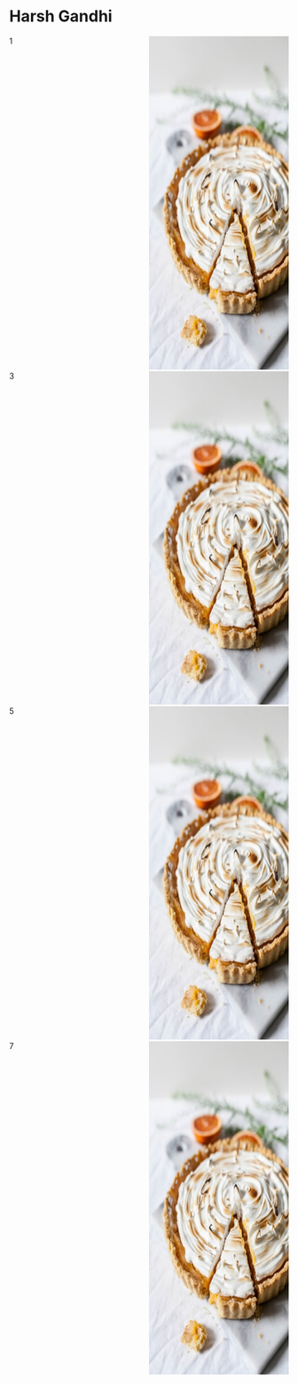 
<head>
<meta charset="utf-8">
<!--<link rel="stylesheet" href="styles.css">-->
<style>
.grid-container {
  display: grid;
  grid-template-columns: 50% 50%;
  }
</style>
</head>
<body>
<h1>Harsh Gandhi</h1>
<div class="grid-container">
  <div class="grid-item">1</div>
  <div class="grid-item"><img src="flower.jpg" alt="Pie:)" style="width:500px;height:600px;"></div>
  <div class="grid-item">3</div>
  <div class="grid-item"><img src="flower.jpg" alt="Pie:)" style="width:500px;height:600px;"></div>
  <div class="grid-item">5</div>
  <div class="grid-item"><img src="flower.jpg" alt="Pie:)" style="width:500px;height:600px;"></div>
  <div class="grid-item">7</div>
   <div class="grid-item"><img src="flower.jpg" alt="Pie:)" style="width:500px;height:600px;"></div>
</div>
</body>



